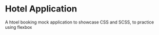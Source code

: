# Hotel Application
A htoel booking mock application to showcase CSS and SCSS, to practice using flexbox
